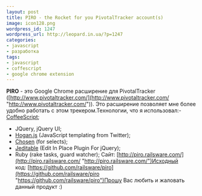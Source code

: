 ```yaml
---
layout: post
title: PIRO - the Rocket for you PivotalTracker account(s)
image: icon128.png
wordpress_id: 1247
wordpress_url: http://leopard.in.ua/?p=1247
categories:
- javascript
- разработка
tags:
- javascript
- coffescript
- google chrome extension
---
```

**PIRO** - это Google Chrome расширение для PivotalTracker ([http://www.pivotaltracker.com/](http://www.pivotaltracker.com/ "http://www.pivotaltracker.com/")). Это расширение позволяет мне более удобно работать с этом трекером.Технологии, что я использовал:- [CoffeeScript](http://coffeescript.org/);
- JQuery, jQuery UI;
- [Hogan.js](http://twitter.github.com/hogan.js/) (JavaScript templating from Twitter);
- [Chosen](http://harvesthq.github.com/chosen/) (for selects);
- [Jeditable](http://www.appelsiini.net/projects/jeditable) (Edit In Place Plugin For jQuery);
- Ruby (rake tasks, guard watcher);
Сайт: [http://piro.railsware.com/](http://piro.railsware.com/ "http://piro.railsware.com/")Исходный код: [https://github.com/railsware/piro](https://github.com/railsware/piro "https://github.com/railsware/piro")Прошу Вас любить и жаловать данный продукт :)
